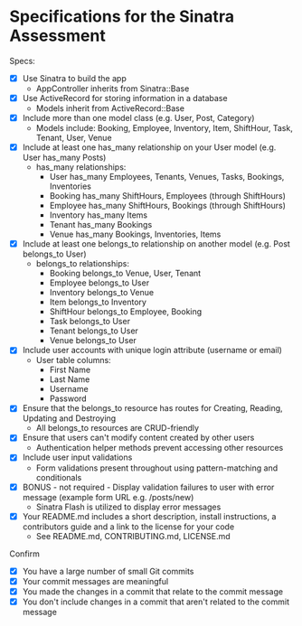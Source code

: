 # Specifications for the Sinatra Assessment

Specs:
- [x] Use Sinatra to build the app
    - AppController inherits from Sinatra::Base
- [x] Use ActiveRecord for storing information in a database
    - Models inherit from ActiveRecord::Base
- [x] Include more than one model class (e.g. User, Post, Category)
    - Models include: Booking, Employee, Inventory, Item, ShiftHour, Task, Tenant, User, Venue
- [x] Include at least one has_many relationship on your User model (e.g. User has_many Posts)
    - has_many relationships:
        - User has_many Employees, Tenants, Venues, Tasks, Bookings, Inventories
        - Booking has_many ShiftHours, Employees (through ShiftHours)
        - Employee has_many ShiftHours, Bookings (through ShiftHours)
        - Inventory has_many Items
        - Tenant has_many Bookings
        - Venue has_many Bookings, Inventories, Items
- [x] Include at least one belongs_to relationship on another model (e.g. Post belongs_to User)
    - belongs_to relationships:
        - Booking belongs_to Venue, User, Tenant
        - Employee belongs_to User
        - Inventory belongs_to Venue
        - Item belongs_to Inventory
        - ShiftHour belongs_to Employee, Booking
        - Task belongs_to User
        - Tenant belongs_to User
        - Venue belongs_to User
- [x] Include user accounts with unique login attribute (username or email)
    - User table columns:
        - First Name
        - Last Name
        - Username
        - Password
- [x] Ensure that the belongs_to resource has routes for Creating, Reading, Updating and Destroying
    - All belongs_to resources are CRUD-friendly
- [x] Ensure that users can't modify content created by other users
    - Authentication helper methods prevent accessing other resources
- [x] Include user input validations
    - Form validations present throughout using pattern-matching and conditionals
- [x] BONUS - not required - Display validation failures to user with error message (example form URL e.g. /posts/new)
    - Sinatra Flash is utilized to display error messages
- [x] Your README.md includes a short description, install instructions, a contributors guide and a link to the license for your code
    - See README.md, CONTRIBUTING.md, LICENSE.md

Confirm
- [x] You have a large number of small Git commits
- [x] Your commit messages are meaningful
- [x] You made the changes in a commit that relate to the commit message
- [x] You don't include changes in a commit that aren't related to the commit message
